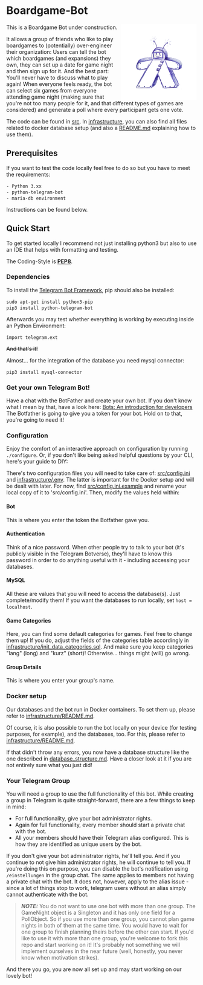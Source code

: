 # Boardgame-Bot

<img align="right" width="200" height="200" src="meeple-bot.png">


This is a Boardgame Bot under construction.

It allows a group of friends who like to play boardgames to (potentially) over-engineer their organization: Users can tell the bot which boardgames (and expansions) they own, they can set up a date for game night and then sign up for it. And the best part: You'll never have to discuss what to play again! When everyone feels ready, the bot can select six games from everyone attending game night (making sure that you're not too many people for it, and that different types of games are considered) and generate a poll where every participant gets one vote.

The code can be found in [src](src/). In [infrastructure](infrastructure/), you can also find all files related to docker database setup (and also a [README.md](infrastructure/README.md) explaining how to use them).

## Prerequisites

If you want to test the code locally feel free to do so but you have to meet the requirements:

    - Python 3.xx
    - python-telegram-bot
    - maria-db environment

Instructions can be found below.

## Quick Start

To get started locally I recommend not just installing python3
but also to use an IDE that helps with formatting and testing.

The Coding-Style is [**PEP8**](https://www.python.org/dev/peps/pep-0008/).

### Dependencies

To install the [Telegram Bot Framework](https://python-telegram-bot.org/), pip should also be installed:

```shell
sudo apt-get install python3-pip
pip3 install python-telegram-bot
```

Afterwards you may test whether everything is working by executing inside an Python Environment:

``` Shell
import telegram.ext
```

~~And that's it!~~

Almost... for the integration of the database you need mysql connector:
```
pip3 install mysql-connector
```

### Get your own Telegram Bot!

Have a chat with the BotFather and create your own bot.
If you don't know what I mean by that, have a look here: [Bots: An introduction for developers](https://core.telegram.org/bots#botfather)
The Botfather is going to give you a token for your bot. Hold on to that, you're going to need it!

### Configuration

Enjoy the comfort of an interactive approach on configuration by running ``./configure``.
Or, if you don't like being asked helpful questions by your CLI, here's your guide to DIY:

There's two configuration files you will need to take care of: [src/config.ini](src/config.ini.example) and [infrastructure/.env](infrastructure/.env.example). The latter is important for the Docker setup and will be dealt with later. For now,
find [src/config.ini.example](src/config.ini.example) and rename your local copy of it to 'src/config.ini'.
Then, modify the values held within:

#### Bot
This is where you enter the token the Botfather gave you.

#### Authentication
Think of a nice password. When other people try to talk to your bot (it's publicly visible in the Telegram Botverse), they'll have to know this password in order to do anything useful with it - including accessing your databases.

#### MySQL
All these are values that you will need to access the database(s). Just complete/modify them! If you want the databases to run locally, set `host = localhost`.

#### Game Categories
Here, you can find some default categories for games. Feel free to change them up! If you do, adjust the fields of the categories table accordingly in [infrastructure/init_data_categories.sql](infrastructure/init_data_categories.sql). And make sure you keep categories "lang" (long) and "kurz" (short)! Otherwise... things might (will) go wrong.

#### Group Details
This is where you enter your group's name.

### Docker setup

Our databases and the bot run in Docker containers. To set them up, please refer to [infrastructure/README.md](infrastructure/README.md).

Of course, it is also possible to run the bot locally on your device (for testing purposes, for example), and the databases, too. For this, please refer to [infrastructure/README.md](infrastructure/README.md#(2)LocalSetup).

If that didn't throw any errors, you now have a database structure like the one described in [database_structure.md](database_structure.md).
Have a closer look at it if you are not entirely sure what you just did!


### Your Telegram Group
You will need a group to use the full functionality of this bot. While creating a group in Telegram is quite straight-forward, there are a few things to keep in mind:

* For full functionality, give your bot administrator rights.
* Again for full functionality, every member should start a private chat with the bot.
* All your members should have their Telegram alias configured. This is how they are identified as unique users by the bot.

If you don't give your bot administrator rights, he'll tell you. And if you continue to not give him administrator rights, he will continue to tell you. If you're doing this on purpose, you can disable the bot's notification using `/einstellungen` in the group chat. The same applies to members not having a private chat with the bot. It does not, however, apply to the alias issue - since a lot of things stop to work, telegram users without an alias simply cannot authenticate with the bot.

> **_NOTE:_** You do not want to use one bot with more than one group. The GameNight object is a Singleton and it has only one field for a PollObject. So if you use more than one group, you cannot plan game nights in both of them at the same time. You would have to wait for one group to finish planning theirs before the other can start. If you'd like to use it with more than one group, you're welcome to fork this repo and start working on it! It's probably not something we will implement ourselves in the near future (well, honestly, you never know when motivation strikes).


And there you go, you are now all set up and may start working on our lovely bot!
